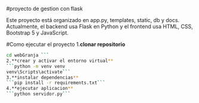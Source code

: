 #proyecto de gestion con flask

Este proyecto está organizado en app.py, templates, static, db y docs.
Actualmente, el backend usa Flask en Python y el frontend usa HTML, CSS, Bootstrap 5 y JavaScript.

#Como ejecutar el proyecto
1.**clonar repositorio**
```bash git clone https://github.com/Machi235/webGranja.git
cd webGranja ```
2.**crear y activar el entorno virtual**
```python -m venv venv
venv\Scripts\activate```
3.**instalar dependencias**
```pip install -r requirements.txt```
4.**ejecutar aplicacion**
```python servidor.py```
